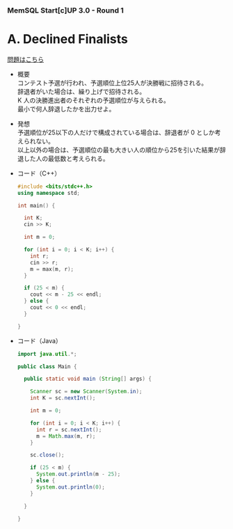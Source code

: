 ### MemSQL Start[c]UP 3.0 - Round 1

# A. Declined Finalists

  [問題はこちら](https://codeforces.com/problemset/problem/859/A)
  
- 概要<br>
  コンテスト予選が行われ、予選順位上位25人が決勝戦に招待される。<br>
  辞退者がいた場合は、繰り上げで招待される。<br>
  K 人の決勝進出者のそれぞれの予選順位が与えられる。<br>
  最小で何人辞退したかを出力せよ。
  
- 発想<br>
  予選順位が25以下の人だけで構成されている場合は、辞退者が 0 としか考えられない。<br>
  以上以外の場合は、予選順位の最も大きい人の順位から25を引いた結果が辞退した人の最低数と考えられる。
  
  
- コード（C++）

  ```cpp
  #include <bits/stdc++.h>
  using namespace std;

  int main() {

    int K;
    cin >> K;

    int m = 0;

    for (int i = 0; i < K; i++) {
      int r;
      cin >> r;
      m = max(m, r);
    }

    if (25 < m) {
      cout << m - 25 << endl;
    } else {
      cout << 0 << endl;
    }

  }
  ```
  
- コード（Java）

  ```java
  import java.util.*;

  public class Main {

    public static void main (String[] args) {

      Scanner sc = new Scanner(System.in);
      int K = sc.nextInt();

      int m = 0;

      for (int i = 0; i < K; i++) {
        int r = sc.nextInt();
        m = Math.max(m, r);
      }

      sc.close();

      if (25 < m) {
        System.out.println(m - 25);
      } else {
        System.out.println(0);
      }

    }

  }
  ```
    